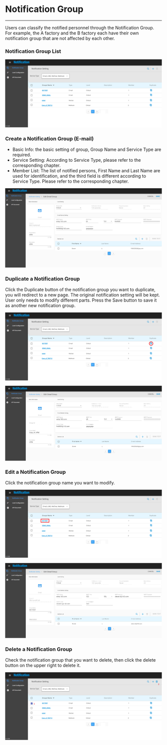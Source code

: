 # Notification Group

---

Users can classify the notified personnel through the Notification Group. For example, the A factory and the B factory each have their own notification group that are not affected by each other.



### Notification Group List

![](/assets/group_list.png)

### Create a Notification Group \(E-mail\)

* Basic Info: the basic setting of group, Group Name and Service Type are required.
* Service Setting: According to Service Type, please refer to the corresponding chapter.
* Member List: The list of notified persons, First Name and Last Name are used for identification, and the third field is different according to Service Type. Please refer to the corresponding chapter.

![](/assets/notify_email.png)

### Duplicate a Notification Group

Click the Duplicate button of the notification group you want to duplicate, you will redirect to a new page. The original notification setting will be kept. User only needs to modify different parts. Press the Save button to save it as another new notification group.

![](/assets/group_dupbutton.png)

![](/assets/group_duplicate.png)

### Edit a Notification Group

Click the notification group name you want to modify.

![](/assets/group_editbutton.png)

![](/assets/group_edit.png)

### Delete a Notification Group

Check the notification group that you want to delete, then click the delete button on the upper right to delete it.

![](/assets/group_delete.png)

